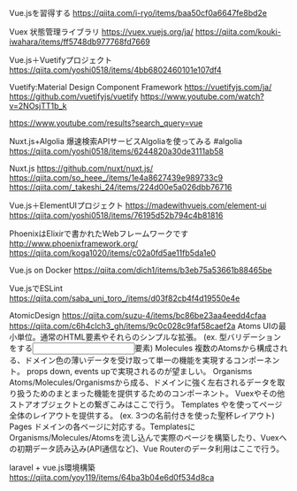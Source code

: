 Vue.jsを習得する
https://qiita.com/i-ryo/items/baa50cf0a6647fe8bd2e



Vuex 状態管理ライブラリ
https://vuex.vuejs.org/ja/
https://qiita.com/kouki-iwahara/items/ff5748db977768fd7669

Vue.js＋Vuetifyプロジェクト
https://qiita.com/yoshi0518/items/4bb6802460101e107df4

Vuetify:Material Design Component Framework
https://vuetifyjs.com/ja/
https://github.com/vuetifyjs/vuetify
https://www.youtube.com/watch?v=2NOsjTT1b_k

https://www.youtube.com/results?search_query=vue


Nuxt.js+Algolia 爆速検索APIサービスAlgoliaを使ってみる #algolia
https://qiita.com/yoshi0518/items/6244820a30de3111ab58


Nuxt.js https://github.com/nuxt/nuxt.js/
https://qiita.com/so_heee_/items/1e4a8627439e989733c9
https://qiita.com/_takeshi_24/items/224d00e5a026dbb76716

Vue.js＋ElementUIプロジェクト https://madewithvuejs.com/element-ui
https://qiita.com/yoshi0518/items/76195d52b794c4b81816


PhoenixはElixirで書かれたWebフレームワークです http://www.phoenixframework.org/
https://qiita.com/koga1020/items/c02a0fd5ae11fb5da1e0


Vue.js on Docker
https://qiita.com/dich1/items/b3eb75a53661b88465be

Vue.jsでESLint
https://qiita.com/saba_uni_toro_/items/d03f82cb4f4d19550e4e


AtomicDesign https://qiita.com/suzu-4/items/bc86be23aa4eedd4cfaa
https://qiita.com/c6h4clch3_gh/items/9c0c028c9faf58caef2a
Atoms
UIの最小単位。通常のHTML要素やそれらのシンプルな拡張。
(ex. 型バリデーションをする<input>要素)
Molecules
複数のAtomsから構成される、ドメイン色の薄いデータを受け取って単一の機能を実現するコンポーネント。
props down, events upで実現されるのが望ましい。
Organisms
Atoms/Molecules/Organismsから成る、ドメインに強く左右されるデータを取り扱うためのまとまった機能を提供するためのコンポーネント。
Vuexやその他ストアオブジェクトとの繋ぎこみはここで行う。
Templates
<slot></slot>や<router-view></router-view>を使ってページ全体のレイアウトを提供する。
(ex. 3つの名前付き<slot>を使った聖杯レイアウト)
Pages
ドメインの各ページに対応する。TemplatesにOrganisms/Molecules/Atomsを流し込んで実際のページを構築したり、Vuexへの初期データ読み込み(API通信など)、Vue Routerのデータ利用はここで行う。
  
  laravel + vue.js環境構築
  https://qiita.com/yoy119/items/64ba3b04e6d0f534d8ca
  
  
  
